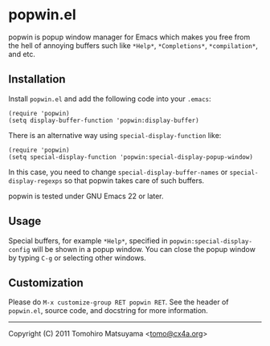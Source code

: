 popwin.el
=========

popwin is popup window manager for Emacs which makes you free from the
hell of annoying buffers such like `*Help*`, `*Completions*`,
`*compilation*`, and etc.

Installation
------------

Install `popwin.el` and add the following code into your `.emacs`:

    (require 'popwin)
    (setq display-buffer-function 'popwin:display-buffer)

There is an alternative way using `special-display-function` like:

    (require 'popwin)
    (setq special-display-function 'popwin:special-display-popup-window)

In this case, you need to change `special-display-buffer-names` or
`special-display-regexps` so that popwin takes care of such buffers.

popwin is tested under GNU Emacs 22 or later.

Usage
-----

Special buffers, for example `*Help*`, specified in
`popwin:special-display-config` will be shown in a popup window. You
can close the popup window by typing `C-g` or selecting other windows.

Customization
-------------

Please do `M-x customize-group RET popwin RET`. See the header of
`popwin.el`, source code, and docstring for more information.

----

Copyright (C) 2011  Tomohiro Matsuyama <<tomo@cx4a.org>>
